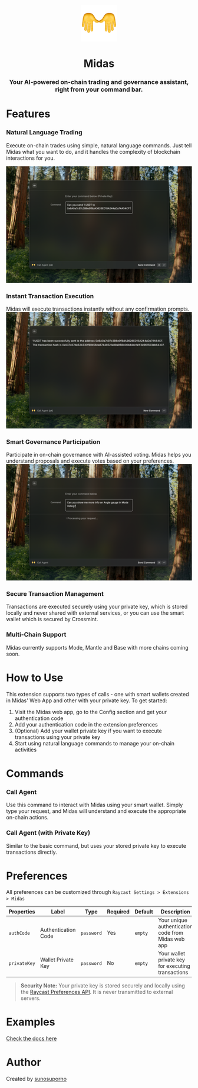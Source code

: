 <p align="center">
<img width=100 src="assets/extension-icon.png">
</p>

<h1 align="center">Midas</h1>

<h3 align="center">
Your AI-powered on-chain trading and governance assistant, right from your command bar.
</h3>

# Features

### Natural Language Trading

Execute on-chain trades using simple, natural language commands. Just tell Midas what you want to do, and it handles the complexity of blockchain interactions for you.

![Gallery](metadata/midas-4.png)

### Instant Transaction Execution

Midas will execute transactions instantly without any confirmation prompts.
![Gallery](metadata/midas-5.png)

### Smart Governance Participation

Participate in on-chain governance with AI-assisted voting. Midas helps you understand proposals and execute votes based on your preferences.
![Gallery](metadata/midas-2.png)

### Secure Transaction Management

Transactions are executed securely using your private key, which is stored locally and never shared with external services, or you can use the smart wallet which is secured by Crossmint.

### Multi-Chain Support

Midas currently supports Mode, Mantle and Base with more chains coming soon.

# How to Use

This extension supports two types of calls - one with smart wallets created in Midas' Web App and other with your private key. To get started:

1. Visit the Midas web app, go to the Config section and get your authentication code
2. Add your authentication code in the extension preferences
3. (Optional) Add your wallet private key if you want to execute transactions using your private key
4. Start using natural language commands to manage your on-chain activities

# Commands

### Call Agent

Use this command to interact with Midas using your smart wallet. Simply type your request, and Midas will understand and execute the appropriate on-chain actions.

### Call Agent (with Private Key)

Similar to the basic command, but uses your stored private key to execute transactions directly.

# Preferences

All preferences can be customized through `Raycast Settings > Extensions > Midas`

| Properties   | Label               | Type       | Required | Default | Description                                        |
| ------------ | ------------------- | ---------- | -------- | ------- | -------------------------------------------------- |
| `authCode`   | Authentication Code | `password` | Yes      | `empty` | Your unique authentication code from Midas web app |
| `privateKey` | Wallet Private Key  | `password` | No       | `empty` | Your wallet private key for executing transactions |

> **Security Note:** Your private key is stored securely and locally using the [Raycast Preferences API](https://developers.raycast.com/api-reference/preferences). It is never transmitted to external servers.

# Examples

[Check the docs here](https://midas-docs.notion.site/Midas-Docs-18d35f5d19ca80a1b6cafa8de8572ee2)

# Author

Created by [sunosuporno](https://github.com/sunosuporno)
